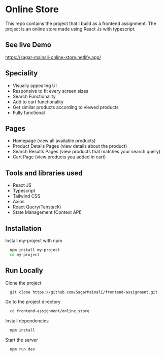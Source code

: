 
# Online Store

This repo contains the project that I build as a frontend assignment. The project is an online store made using React Js with typescript.


## See live Demo

https://sagar-mainali-online-store.netlify.app/


## Speciality

- Visually appealing UI
- Responsive to fit every screen sizes
- Search Functionality
- Add to cart functionality
- Get similar products according to viewed products
- Fully functional


## Pages

- Homepage (view all available products)
- Product Details Pages (view details about the product)
- Search Results Pages (view products that matches your search query)
- Cart Page (view products you added in cart)


## Tools and libraries used
- React JS
- Typescript
- Tailwind CSS
- Axios
- React Query(Tanstack)
- State Management (Context API)
## Installation

Install my-project with npm

```bash
  npm install my-project
  cd my-project
```
    
## Run Locally

Clone the project

```bash
  git clone https://github.com/SagarMainali/frontend-assignment.git
```

Go to the project directory

```bash
  cd frontend-assignment/online_store
```

Install dependencies

```bash
  npm install
```

Start the server

```bash
  npm run dev
```